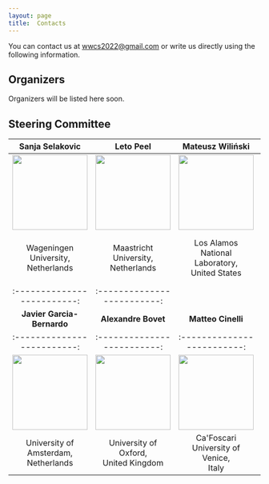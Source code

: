 ```yaml
---
layout: page
title:  Contacts
---
```



You can contact us at [wwcs2022@gmail.com](mailto:wwwcs2022@gmail.com) or write us directly using the following information.

## Organizers

Organizers will be listed here soon.

## Steering Committee

|Sanja Selakovic|Leto Peel|Mateusz Wiliński|Tomasz Raducha|
|:-------------------------:|:-------------------------:  |:-------------------------:   |:-------------------------:   |
|<img src="/assets/image/sanja_150.jpg" height="150px" /> | <img src="/assets/image/leopen_150.jpg" height="150px" /> | <img src="/assets/image/mateusz_150.jpg" height="150px"  /> | <img src="/assets/image/tomasz.jpg" height="150px"  />
|Wageningen University, <br> Netherlands|Maastricht University, <br> Netherlands|Los Alamos National Laboratory, <br> United States|Institute for Cross-Disciplinary Physics and Complex Systems, <br> Spain|
|:-------------------------:|:-------------------------:  |
|**Javier Garcia-Bernardo**|**Alexandre Bovet**|**Matteo Cinelli**||
|:-------------------------:|:-------------------------:  |:-------------------------:   |:-------------------------:   |
|<img src="/assets/image/javier_150.jpg" height="150px" /> | <img src="/assets/image/alex.jpg" height="150px"/> | <img src="/assets/image/matteo.jpg" height="150px"  />
|University of Amsterdam, <br> Netherlands| University of Oxford, <br> United Kingdom|Ca'Foscari University of Venice, <br> Italy|
